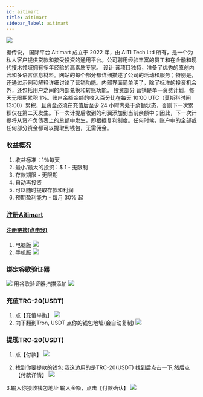 ```yaml
---
id: aitimart
title: aitimart
sidebar_label: aitimart
---
```

![](https://pic.imgdb.cn/item/66f1ebcbf21886ccc03f9b9b.png)

据传说， 国际平台 Aitimart 成立于 2022 年，由 AITI Tech Ltd 所有，是一个为私人客户提供贷款和接受投资的通用平台。公司聘用经验丰富的员工和在金融和现代技术领域拥有多年经验的高素质专家。 设计 该项目独特，准备了优秀的原创内容和多语言信息材料。网站的每个部分都详细描述了公司的活动和服务；特别是，还通过示例和解释详细讨论了营销功能。内部界面简单明了，除了标准的投资机会外，还包括用户之间的内部兑换和转账功能。 投资部分 营销是单一资费计划，每天无限期累积 1%。账户余额金额的收入百分比在每天 10:00 UTC（莫斯科时间 13:00）累积，且资金必须在充值后至少 24 小时内处于余额状态，否则下一次累积仅在第二天发生。下一次计提后收到的利润添加到当前余额中；因此，下一次计提将从资产负债表上的总额中发生，即根据复利制度。任何时候，账户中的全部或任何部分资金都可以提取到钱包，无需佣金。

### 收益概况
1. 收益标准：1％每天 
2. 最小/最大的投资：$ 1 - 无限制 
3. 存款期限 - 无限期 
4. 自动再投资 
5. 可以随时提取存款和利润 
6. 预期盈利能力 - 每月 30% 起


### [注册Aitimart](https://aitimart.com/new-account/?code=1344696906597400)
#### [注册链接(点击我)](https://aitimart.com/new-account/?code=1344696906597400)
1. 电脑版
![](https://pic.imgdb.cn/item/66f1ee4df21886ccc0410538.jpg)
2. 手机版
![](https://pic.imgdb.cn/item/66f1ee71f21886ccc04119f5.jpg)

### 绑定谷歌验证器
![](https://pic.imgdb.cn/item/66f1ef90f21886ccc041c0f1.jpg)
用谷歌验证器扫描添加
![](https://pic.imgdb.cn/item/66f1ef90f21886ccc041c0ff.jpg)


### 充值TRC-20(USDT)
1. 点【充值平衡】
![](https://pic.imgdb.cn/item/66f1f120f21886ccc0429516.jpg)
2. 向下翻到Tron, USDT
点你的钱包地址(会自动复制)
![](https://pic.imgdb.cn/item/66f1f19df21886ccc042d98b.jpg)


### 提现TRC-20(USDT)
1. 点【付款】
![](https://pic.imgdb.cn/item/66f1f269f21886ccc0433bbe.jpg)

2. 找到你要提款的钱包
我这边用的是TRC-20(USDT)
找到后点击一下,然后点【付款详情】
![](https://pic.imgdb.cn/item/66f1f321f21886ccc043af42.jpg)

3.输入你接收钱包地址
输入金额，点击【付款确认】
![](https://pic.imgdb.cn/item/66f1f44af21886ccc044563b.jpg)





